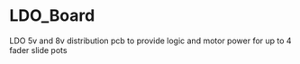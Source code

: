 # LDO_Board
LDO 5v and 8v distribution pcb to provide logic and motor power for up to 4 fader slide pots

